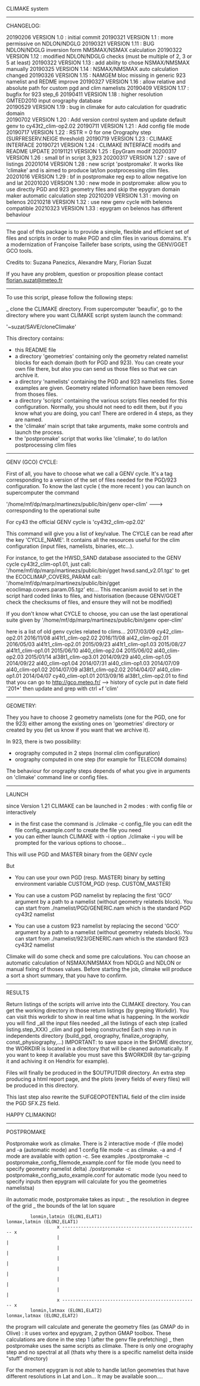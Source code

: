 CLIMAKE system

------------------------------------------------------------------

CHANGELOG:

20190206 VERSION 1.0 : initial commit
20190321 VERSION 1.1 : more permissive on NDLON/NDGLG 
20190321 VERSION 1.11 : BUG NDLON/NDGLG inversion form NMSMAX/NSMAX calculation 
20190322 VERSION 1.12 : modified NDLON/NDGLG checks (must be multiple of 2, 3 or 5 at least) 
20190322 VERSION 1.13 : add ability to chose NSMAX/NMSMAX manually 
20190325 VERSION 1.14 : NSMAX/NMSMAX auto calculation changed 
20190326 VERSION 1.15 : NAMGEM bloc missing in generic 923 namelist and REDME improve
20190327 VERSION 1.16 : allow relative and absolute path for custom pgd and clim namelists
20190409 VERSION 1.17 : bugfix for 923 step_6 
20190411 VERSION 1.18 : higher resolution GMTED2010 input orography database  
20190529 VERSION 1.19 : bug in climake for auto calculation for quadratic domain  
20190702 VERSION 1.20 : Add version control system and update default genv to cy43t2_clim-op2.02
20190711 VERSION 1.21 : Add config file mode 
20190717 VERSION 1.22 : RSTR = 0 for one Orography step (SURFRESERV.NEIGE threshold) 
20190719 VERSION 1.23 : CLIMAKE INTERFACE 
20190721 VERSION 1.24 : CLIMAKE INTERFACE modifs and README UPDATE 
20191121 VERSION 1.25 : EpyGram modif 
20200317 VERSION 1.26 : small bf in script 3_923 
20200317 VERSION 1.27 : save of listings
20201014 VERSION 1.28 : new script 'postpromake'. It works like 'climake' and is aimed to produce lat/lon postprocessing clim files.
20201016 VERSION 1.29 : bf in postpromake reg exp to allow negative lon and lat
20201020 VERSION 1.30 : new mode in postpromake: allow you to use directly PGD and 923 geometry files and skip the epygram domain maker automatic calculation step
20210209 VERSION 1.31 : moving on belenos
20210218 VERSION 1.32 : use new genv cycle with belenos compatible
20210323 VERSION 1.33 : epygram on belenos has different behaviour


------------------------------------------------------------------

The goal of this package is to provide a simple, flexible and efficient set of files and scripts 
in order to make PGD and clim files in various domains.
It's a modernization of Françoise Taillefer base scripts, using the GENV/GGET GCO tools. 

Credits to:
Suzana Panezics, Alexandre Mary, Florian Suzat

If you have any problem, question or proposition please contact
florian.suzat@meteo.fr  

------------------------------------------------------------------

To use this script, please follow the following steps:

_ clone the CLIMAKE directory. From supercomputer 'beaufix', go to the directory where you want CLIMAKE 
script system launch the command:

'~suzat/SAVE/cloneClimake'

This directory contains:
 * this README file
 * a directory 'geometries' containing only the geometry related namelist blocks for each domain 
 (both for PGD and 923). 
 You can create your own file there, but also you can send us those files so that we can archive it. 
 * a directory 'namelists' containing the PGD and 923 namelists files. Some examples are given.
 Geometry related information have been removed from thoses files.
 * a directory 'scripts' containing the various scripts files needed for this configuration.
Normally, you should not need to edit them, but if you know what you are doing, you can!
There are ordered in 4 steps, as they are named. 
 * the 'climake' main script that take arguments, make some controls and launch the process. 
 * the 'postpromake' script that works like 'climake', to do lat/lon postprocessing clim files

------------------------------------------------------------------

GENV (GCO) CYCLE:

First of all, you have to choose what we call a GENV cycle.
It's a tag corresponding to a version of the set of files needed for the PGD/923 configuration.
To know the last cycle ( the more recent ) you can launch on supercomputer the command
 
'/home/mf/dp/marp/martinezs/public/bin/genv oper-clim'  ---> corresponding to the operational suite

For cy43 the official GENV cycle is 'cy43t2_clim-op2.02'

This command will give you a list of key/value.
The CYCLE can be read after the key 'CYCLE_NAME'.
It contains all the resources useful for the clim configuration (input files, namelists, binaries, etc...).

For instance, to get the HWSD_SAND database associated to the GENV cycle cy43t2_clim-op1.01, just call:
'/home/mf/dp/marp/martinezs/public/bin/gget hwsd.sand_v2.01.tgz'
to get the ECOCLIMAP_COVERS_PARAM call:
'/home/mf/dp/marp/martinezs/public/bin/gget ecoclimap.covers.param.05.tgz'
etc...
This mecanism avoid to set in the script hard coded links to files, and historisation 
(because GENV/GGET check the checksums of files, and ensure they will not be modified)

If you don't know what CYCLE to choose, you can use the last operational suite given by 
'/home/mf/dp/marp/martinezs/public/bin/genv oper-clim'

here is a list of old genv cycles related to clims...
2017/03/09	cy42_clim-op2.01 
2016/11/08	al41t1_clim-op2.02
2016/11/08	al42_clim-op2.01
2016/05/03	al41t1_clim-op2.01
2015/09/23	al41t1_clim-op1.03
2015/08/27	al41t1_clim-op1.01
2015/06/10	al40_clim-op2.04
2015/06/02	al40_clim-op2.03
2015/01/14	al38t1_clim-op3.01
2014/09/29	al40_clim-op1.05
2014/09/22	al40_clim-op1.04
2014/07/31	al40_clim-op1.03
2014/07/09	al40_clim-op1.02
2014/07/09	al38t1_clim-op2.02
2014/04/07	al40_clim-op1.01
2014/04/07	cy40_clim-op1.01
2013/09/16	al38t1_clim-op2.01
to find that you can go to http://gco.meteo.fr/   --> history of cycle put in date field '201*' then update and grep with ctrl +f 'clim'

------------------------------------------------------------------

GEOMETRY:

They you have to choose 2 geometry namelists (one for the PGD, one for the 923) 
either among the existing ones on 'geometries' directory or created by you 
(let us know if you want that we archive it).

In 923, there is two possibility: 
 - orography computed in 2 steps  (normal clim configuration)
 - orography computed in one step (for example for TELECOM domains)
 
The behaviour for orography steps depends of what you give in arguments on 'climake' command line or config files.
   


------------------------------------------------------------------

LAUNCH

since Version 1.21 CLIMAKE can be launched in 2 modes : with config file or interactively
* in the first case the command is
    ./climake -c config_file
you can edit the file config_example.conf to create the file you need
* you can either launch CLIMAKE with -i option
    ./climake -i
you will be prompted for the various options to choose...

This will use PGD and MASTER binary from the GENV cycle

But
* You can use your own PGD (resp. MASTER) binary by setting environment variable CUSTOM_PGD (resp. CUSTOM_MASTER)
* You can use a custom PGD namelist by replacing the first  'GCO' argument by a path to a namelist
(without geometry relateds block). You can start from ./namelist/PGD/GENERIC.nam which is the standard PGD cy43t2 namelist

* You can use a custom 923 namelist by replacing the second 'GCO' argument by a path to a namelist
(without geometry relateds block). You can start from ./namelist/923/GENERIC.nam which is the standard 923 cy43t2 namelist

Climake will do some check and some pre calculations.
You can choose an automatic calculation of NSMAX/NMSMAX from NDGLG and NDLON or manual fixing of thoses values.
Before starting the job, climake will produce a sort a short summary, that you have to confirm.

------------------------------------------------------------------
RESULTS

Return listings of the scripts will arrive into the CLIMAKE directory.
You can get the working directory in those return listings (by greping Workdir).
You can visit this workdir to show in real time what is happening.
In the workdir you will find
_all the input files needed
_all the listings of each step (called listing.step_XXX)
_clim and pgd being constructed
Each step in run in independents directory (build_pgd, orography, finalize_orography, const_physiography,...)
IMPORTANT: to save space in the $HOME directory, the WORKDIR is located in a directory that will be cleaned automatically.
If you want to keep it available you must save this $WORKDIR (by tar-gziping it and achiving it on Hendrix for example).

Files will finally be produced in the $OUTPUTDIR directory.
An extra step producing a html report page, and the plots (every fields of every files) will be produced in this directory.

This last step also rewrite the SUFGEOPOTENTIAL field of the clim inside the PGD SFX.ZS field.

HAPPY CLIMAKING!


------------------------------------------------------------------
POSTPROMAKE 

Postpromake work as climake. There is 2 interactive mode -f (file mode) and -a (automatic mode) and 1 config file mode -c as climake.
-a and -f mode are available with option -c.
See examples
./postpromake -c postpromake_config_filemode_example.conf for file mode (you need to specify geometry namelist delta)
./postpromake -c postpromake_config_auto_example.conf for automatic mode (you need to specify inputs then epygram will calculate for you the geometries namelistsa)

iIn automatic mode, postpromake takes as input:
_ the resolution in degree of the grid 
_ the bounds of the lat lon square

             lonmin,latmin (ELON1,ELAT1)                           lonmax,latmin (ELON2,ELAT1)
                       x --------------------------------------------------- x
                       |                                                     |
                       |                                                     |
                       |                                                     |
                       |                                                     |
                       |                                                     |
                       |                                                     |
                       x --------------------------------------------------- x
             lonmin,latmax (ELON1,ELAT2)                           lonmax,latmax (ELON2,ELAT2)

the program will calculate and generate the geometry files (as GMAP do in Olive) : it uses vortex and epygram, 2 python GMAP toolbox.
These calculations are done in the step 1 (after the genv file prefetching)
_ then postpromake uses the same scripts as climake. There is only one orography step and no spectral at all (thats why there is a specific namelist delta inside "stuff" directory)

For the moment epygram is not able to handle lat/lon geometries that have different resolutions in Lat and Lon... It may be available soon....

